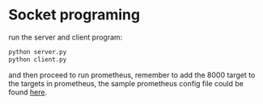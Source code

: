 # Socket programing 
run the server and client program:

```bash
python server.py
python client.py
```

and then proceed to run prometheus, remember to add the 8000 target to the targets in prometheus, the sample prometheus config file could be found [here](https://github.com/neginkheirmand/NetworkingProject/blob/master/socket%20programming/prometheus-config/prometheus.yml).

​	